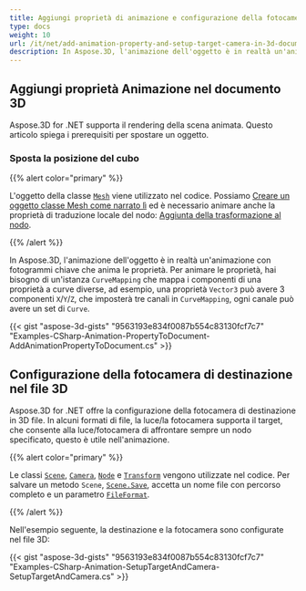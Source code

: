 ```yaml
---
title: Aggiungi proprietà di animazione e configurazione della fotocamera di destinazione nel documento 3D
type: docs
weight: 10
url: /it/net/add-animation-property-and-setup-target-camera-in-3d-document/
description: In Aspose.3D, l'animazione dell'oggetto è in realtà un'animazione con fotogrammi chiave che anima le proprietà. Per animare le proprietà, è necessaria un'istanza CurveMapping che mappa i componenti di una proprietà a curve diverse, ad esempio, una proprietà Vector3 può avere 3 componenti X/Y/Z, che imposteranno tre canali in CurveMapping, ogni canale può avere un insieme di curve.
---
```

##  **Aggiungi proprietà Animazione nel documento 3D**
Aspose.3D for .NET supporta il rendering della scena animata. Questo articolo spiega i prerequisiti per spostare un oggetto.
###  **Sposta la posizione del cubo**
{{% alert color="primary" %}}

L'oggetto della classe [`Mesh`](https://reference.aspose.com/3d/net/aspose.threed.entities/mesh) viene utilizzato nel codice. Possiamo [Creare un oggetto classe Mesh come narrato lì](/3d/it/net/create-and-read-an-existing-3d-scene/) ed è necessario animare anche la proprietà di traduzione locale del nodo: [Aggiunta della trasformazione al nodo](/3d/it/net/adding-transformation-to-the-node/).

{{% /alert %}}

In Aspose.3D, l'animazione dell'oggetto è in realtà un'animazione con fotogrammi chiave che anima le proprietà. Per animare le proprietà, hai bisogno di un'istanza `CurveMapping` che mappa i componenti di una proprietà a curve diverse, ad esempio, una proprietà `Vector3` può avere 3 componenti `X`/`Y`/`Z`, che imposterà tre canali in `CurveMapping`, ogni canale può avere un set di `Curve`.

{{< gist "aspose-3d-gists" "9563193e834f0087b554c83130fcf7c7" "Examples-CSharp-Animation-PropertyToDocument-AddAnimationPropertyToDocument.cs" >}}
##  **Configurazione della fotocamera di destinazione nel file 3D**
Aspose.3D for .NET offre la configurazione della fotocamera di destinazione in 3D file. In alcuni formati di file, la luce/la fotocamera supporta il target, che consente alla luce/fotocamera di affrontare sempre un nodo specificato, questo è utile nell'animazione.

{{% alert color="primary" %}}

Le classi [`Scene`](https://reference.aspose.com/3d/net/aspose.threed/scene), [`Camera`](https://reference.aspose.com/3d/net/aspose.threed.entities/camera), [`Node`](https://reference.aspose.com/3d/net/aspose.threed/node) e [`Transform`](https://reference.aspose.com/3d/net/aspose.threed/transform) vengono utilizzate nel codice. Per salvare un metodo `Scene`, [`Scene.Save`](https://reference.aspose.com/3d/net/aspose.threed/scene/methods/save), accetta un nome file con percorso completo e un parametro [`FileFormat`](https://reference.aspose.com/3d/net/aspose.threed/fileformat).

{{% /alert %}}

Nell'esempio seguente, la destinazione e la fotocamera sono configurate nel file 3D:

{{< gist "aspose-3d-gists" "9563193e834f0087b554c83130fcf7c7" "Examples-CSharp-Animation-SetupTargetAndCamera-SetupTargetAndCamera.cs" >}}
